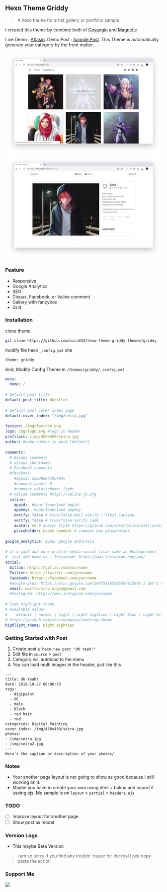 ## Hexo Theme Griddy

> A hexo theme for artist gallery or portfolio sample

I created this theme by combine both of [Goyangin](https://github.com/g3xx/goyangin) and [Magnetic](https://github.com/g3xx/goyangin)

Live Demo : [Aflasio](https://aflasio.netlify.com). 
Demo Post : [Sample Post](https://aflasio.netlify.com/post/pepper-carrot-fanart/). 
This Theme is automatically generate your category by the front matter.

![demo](ss.png)
![demo2](ss2.png)

### Feature
 - Responsive 
 - Google Analytics
 - SEO
 - Disqus, Facebook, or Valine comment
 - Gallery with fancybox
 - Grid
### Installation
clone theme

```bash
git clone https://github.com/sira313/hexo-theme-griddy themes/griddy
```

modify file hexo `_config.yml` site

```bash
theme: griddy
```

And, Modify Config Theme in `/themes/griddy/_config.yml`
```yaml
menu:
  Home: /

# Default post title
default_post_title: Untitled

# Default post cover index page
default_cover_index: "/img/seira.jpg"

favicon: /img/favicon.png
logo: img/logo.svg #logo in header
profilpic: /img/450x450/seira.jpg
author: #name author in post (default)

comments:
  # Disqus comments
  # disqus_shortname:
  # Facebook comments
  #facebook:
    #appid: 558386947954045
    #comment_count: 5
    #comment_colorscheme: light
  # Valine comments https://valine.js.org
  valine:
    appid:  #your leancloud appid
    appkey:  #yourleancloud appkey
    notify: false # true/false:mail notify !!!Test,Caution.
    verify: false # true/false:verify code
    avatar: mm # avatar style https://github.com/xCss/Valine/wiki/avatar-setting-for-valine
    placeholder: Leave comment # comment box placeholder
    
google_analytics: #your google analytics

# if u want add more profile media social (icon same as Fontawesome)
#  just add name ex : Instagram: https://www.instagram.com/you/
social:
  Gitlab: https://gitlab.com/yourname
  Twitter: https://twitter.com/yourname
  Facebook: https://facebook.com/yourname
  #Google-plus: https://plus.google.com/104751165505597913805 i don't event know why i keep this, i just love g+ forever
  email: mailto:sira.argia@gmail.com
  #Instagram: https://www.instagram.com/yourname

# Code Highlight theme
# Available value:
#    default | normal | night | night eighties | night blue | night bright
# https://github.com/chriskempson/tomorrow-theme
highlight_theme: night eighties

```
### Getting Started with Post
1. Create post.`$ hexo new post "Oh Yeah!"`
2. Edit file in `source` > `post`
3. Category will autoload to the menu
4. You can load multi images in the header, just like this
```
---
title: Oh Yeah!
date: 2018-10-27 00:06:53
tags: 
  - digipaint
  - OC
  - male
  - black
  - red hair
  - red
categories: Digital Painting
cover_index: /img/450x450/seira.jpg
photos: 
- /img/seira.jpg
- /img/seira2.jpg
---
Here's the caption or description of your photos/

```
### Notes

- Your another page layout is not going to show as good because i still working on it.
- Maybe you have to create your own using html + bulma and import it useing ejs. My sample is on `layout` > `partial` > `headers.ejs`

### TODO

- [ ] Improve layout for another page
- [ ] Show post as modal

### Version Logs

- This maybe Beta Version 
> I am so sorry if you find any trouble 'cause for the real i just copy paste the script.
### Support Me

[![](https://i.ibb.co/BKRhBpK/paypal-donate-button-high-quality-png.png)](https://paypal.me/aflasio)